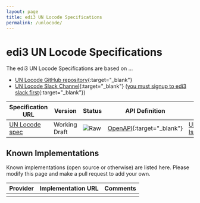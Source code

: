 ```yaml
---
layout: page
title: edi3 UN Locode Specifications
permalink: /unlocode/
---
```


# edi3 UN Locode Specifications

The edi3 UN Locode Specifications are based on ...

* [UN Locode GitHub repository](https://github.com/edi3/edi3-unlocode){:target="_blank"}
* [UN Locode Slack Channel](https://edi3.slack.com/messages/spec-unlocode/){:target="_blank"} ([you must signup to edi3 slack first](https://join.slack.com/t/edi3/shared_invite/enQtNTY5OTkzMjQ0NjcyLTM1MzYyNjg5M2RlMWIyZjUzMDBlNWQ3OWIyZTNhMDhhN2UzYjIyMjk4M2VhM2ViNzhhM2Y1OWE0Y2FhYTc1ZTg){:target="_blank"})

| Specification URL | Version | Status | API Definition | Issues List |
| ----------------- | ------  | ------ | -------------- | ----------- |
| [UN Locode spec](//edi3.org/specs/edi3-unlocode/develop/) | Working Draft | ![Raw](//rfc.unprotocols.org/spec:2/COSS/raw.svg) | [OpenAPI](//edi3.org/specs/edi3-unlocode/develop/swagger){:target="_blank"} |  [UN Locode Issues](https://github.com/edi3/edi3-unlocode/issues){:target="_blank"}  |

## Known Implementations

Known implementations (open source or otherwise) are listed here.  Please modify this page and make a pull request to add your own.

|Provider|Implementation URL|Comments|
|--------|------------------|--------|
|  |  |  |


